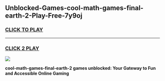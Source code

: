 
## Unblocked-Games-cool-math-games-final-earth-2-Play-Free-7y9oj
<h3>
<a href="https://premium76.site?title=cool-math-games-final-earth-2&ref=22A">CLICK TO PLAY</a></h3>
<hr>

<h3>
<a href="https://premium76.site?title=cool-math-games-final-earth-2&ref=22A">CLICK 2 PLAY</a>
  
</h3>

<a href="https://premium76.site?title=cool-math-games-final-earth-2&ref=22A"><img src="https://clearcache.store/games.png"></a>


**cool-math-games-final-earth-2 games unblocked: Your Gateway to Fun and Accessible Online Gaming**

